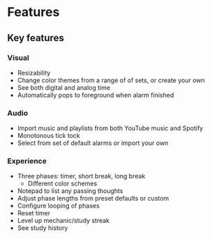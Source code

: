 # Features
## Key features
### Visual
- Resizability
- Change color themes from a range of of sets, or create your own
- See both digital and analog time
- Automatically pops to foreground when alarm finished

### Audio
- Import music and playlists from both YouTube music and Spotify
- Monotonous tick tock
- Select from set of default alarms or import your own

### Experience
- Three phases: timer, short break, long break
  - Different color schemes
- Notepad to list any passing thoughts
- Adjust phase lengths from preset defaults or custom
- Configure looping of phases
- Reset timer
- Level up mechanic/study streak
- See study history